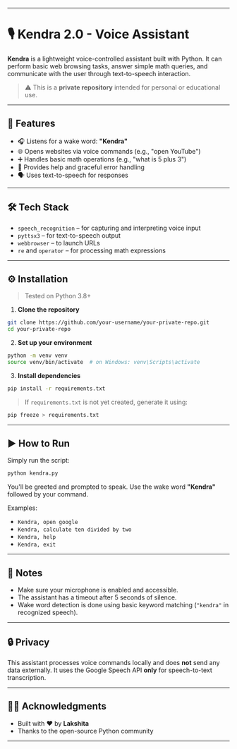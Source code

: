 
---

# 🎙️ Kendra 2.0 - Voice Assistant

**Kendra** is a lightweight voice-controlled assistant built with Python. It can perform basic web browsing tasks, answer simple math queries, and communicate with the user through text-to-speech interaction.

> ⚠️ This is a **private repository** intended for personal or educational use.

---

## 🧠 Features

* 🎧 Listens for a wake word: **"Kendra"**
* 🌐 Opens websites via voice commands (e.g., "open YouTube")
* ➕ Handles basic math operations (e.g., "what is 5 plus 3")
* 💬 Provides help and graceful error handling
* 🗣️ Uses text-to-speech for responses

---

## 🛠️ Tech Stack

* `speech_recognition` – for capturing and interpreting voice input
* `pyttsx3` – for text-to-speech output
* `webbrowser` – to launch URLs
* `re` and `operator` – for processing math expressions

---

## ⚙️ Installation

> Tested on Python 3.8+

1. **Clone the repository**

```bash
git clone https://github.com/your-username/your-private-repo.git
cd your-private-repo
```

2. **Set up your environment**

```bash
python -m venv venv
source venv/bin/activate  # on Windows: venv\Scripts\activate
```

3. **Install dependencies**

```bash
pip install -r requirements.txt
```

> If `requirements.txt` is not yet created, generate it using:

```bash
pip freeze > requirements.txt
```

---

## ▶️ How to Run

Simply run the script:

```bash
python kendra.py
```

You'll be greeted and prompted to speak. Use the wake word **"Kendra"** followed by your command.

Examples:

* `Kendra, open google`
* `Kendra, calculate ten divided by two`
* `Kendra, help`
* `Kendra, exit`

---

## 📌 Notes

* Make sure your microphone is enabled and accessible.
* The assistant has a timeout after 5 seconds of silence.
* Wake word detection is done using basic keyword matching (`"kendra"` in recognized speech).

---

## 🔒 Privacy

This assistant processes voice commands locally and does **not** send any data externally. It uses the Google Speech API **only** for speech-to-text transcription.

---

## 🙋‍♀️ Acknowledgments

* Built with ❤️ by **Lakshita**
* Thanks to the open-source Python community

---

